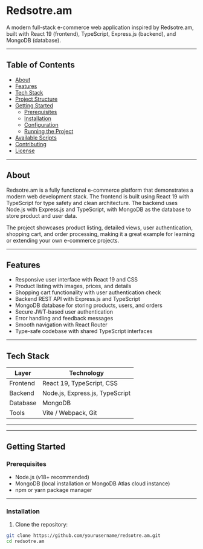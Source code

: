 # Redsotre.am

A modern full-stack e-commerce web application inspired by Redsotre.am, built with React 19 (frontend), TypeScript, Express.js (backend), and MongoDB (database).

---

## Table of Contents

- [About](#about)
- [Features](#features)
- [Tech Stack](#tech-stack)
- [Project Structure](#project-structure)
- [Getting Started](#getting-started)
  - [Prerequisites](#prerequisites)
  - [Installation](#installation)
  - [Configuration](#configuration)
  - [Running the Project](#running-the-project)
- [Available Scripts](#available-scripts)
- [Contributing](#contributing)
- [License](#license)

---

## About

Redsotre.am is a fully functional e-commerce platform that demonstrates a modern web development stack. The frontend is built using React 19 with TypeScript for type safety and clean architecture. The backend uses Node.js with Express.js and TypeScript, with MongoDB as the database to store product and user data.

The project showcases product listing, detailed views, user authentication, shopping cart, and order processing, making it a great example for learning or extending your own e-commerce projects.

---

## Features

- Responsive user interface with React 19 and CSS
- Product listing with images, prices, and details
- Shopping cart functionality with user authentication check
- Backend REST API with Express.js and TypeScript
- MongoDB database for storing products, users, and orders
- Secure JWT-based user authentication
- Error handling and feedback messages
- Smooth navigation with React Router
- Type-safe codebase with shared TypeScript interfaces

---

## Tech Stack

| Layer         | Technology               |
| ------------- | ------------------------ |
| Frontend      | React 19, TypeScript, CSS|
| Backend       | Node.js, Express.js, TypeScript |
| Database      | MongoDB                  |
| Tools         | Vite / Webpack, Git      |

---


---

## Getting Started

### Prerequisites

- Node.js (v18+ recommended)
- MongoDB (local installation or MongoDB Atlas cloud instance)
- npm or yarn package manager

---

### Installation

1. Clone the repository:

```bash
git clone https://github.com/yourusername/redsotre.am.git
cd redsotre.am



